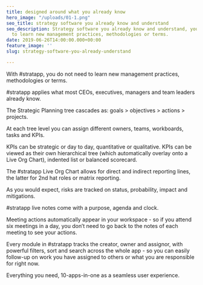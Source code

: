 ```yaml
---
title: designed around what you already know
hero_image: "/uploads/01-1.png"
seo_title: strategy software you already know and understand
seo_description: Strategy software you already know and understand, you do not need
  to learn new management practices, methodologies or terms.
date: 2019-06-26T14:00:00.000+00:00
feature_image: ''
slug: strategy-software-you-already-understand

---
```

With #stratapp, you do not need to learn new management practices, methodologies or terms.

\#stratapp applies what most CEOs, executives, managers and team leaders already know.

The Strategic Planning tree cascades as: goals > objectives > actions > projects.

At each tree level you can assign different owners, teams, workboards, tasks and KPIs.

KPIs can be strategic or day to day, quantitative or qualitative. KPIs can be viewed as their own hierarchical tree (which automatically overlay onto a Live Org Chart), indented list or balanced scorecard.

The #stratapp Live Org Chart allows for direct and indirect reporting lines, the latter for 2nd hat roles or matrix reporting.

As you would expect, risks are tracked on status, probability, impact and mitigations.

\#stratapp live notes come with a purpose, agenda and clock.

Meeting actions automatically appear in your workspace - so if you attend six meetings in a day, you don’t need to go back to the notes of each meeting to see your actions.

Every module in #stratapp tracks the creator, owner and assignor, with powerful filters, sort and search across the whole app - so you can easily follow-up on work you have assigned to others or what you are responsible for right now.

Everything you need, 10-apps-in-one as a seamless user experience.